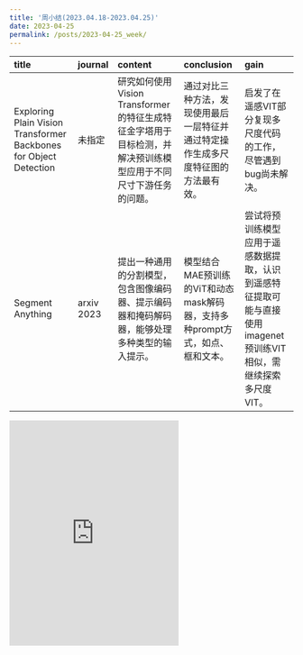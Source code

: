 ```yaml
---
title: '周小结(2023.04.18-2023.04.25)'
date: 2023-04-25
permalink: /posts/2023-04-25_week/
---
```

| title                                                             | journal    | content                                                                                                        | conclusion                                                                         | gain                                                                                                             |
|:------------------------------------------------------------------|:-----------|:---------------------------------------------------------------------------------------------------------------|:-----------------------------------------------------------------------------------|:-----------------------------------------------------------------------------------------------------------------|
| Exploring Plain Vision Transformer Backbones for Object Detection | 未指定     | 研究如何使用Vision Transformer的特征生成特征金字塔用于目标检测，并解决预训练模型应用于不同尺寸下游任务的问题。 | 通过对比三种方法，发现使用最后一层特征并通过特定操作生成多尺度特征图的方法最有效。 | 启发了在遥感VIT部分复现多尺度代码的工作，尽管遇到bug尚未解决。                                                   |
| Segment Anything                                                  | arxiv 2023 | 提出一种通用的分割模型，包含图像编码器、提示编码器和掩码解码器，能够处理多种类型的输入提示。                   | 模型结合MAE预训练的ViT和动态mask解码器，支持多种prompt方式，如点、框和文本。       | 尝试将预训练模型应用于遥感数据提取，认识到遥感特征提取可能与直接使用imagenet预训练VIT相似，需继续探索多尺度VIT。 |

<embed src="http://127.0.0.1:4000/files/post/2023-04-25-week.pdf" type="application/pdf" height="400px" />
    